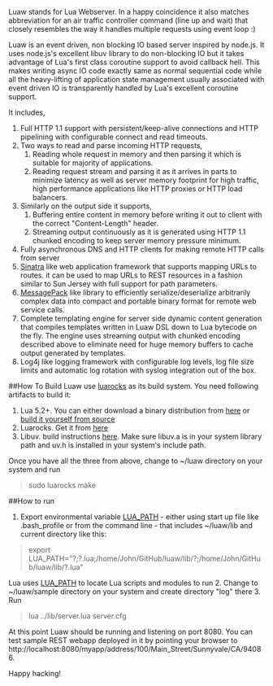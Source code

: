 Luaw stands for Lua Webserver. In a happy coincidence it also matches abbreviation for an air traffic controller command (line up and wait) that closely resembles the way it handles multiple requests using event loop :)

Luaw is an event driven, non blocking IO based server inspired by node.js. It uses
node.js's excellent libuv library to do non-blocking IO but it takes advantage of Lua's first class coroutine support to avoid callback hell. This makes writing async IO code exactly same as normal sequential code while all the heavy-lifting of application state management usually associated with event driven IO is transparently handled by Lua's excellent coroutine support.

It includes,
1. Full HTTP 1.1 support with persistent/keep-alive connections and HTTP pipelining with configurable connect and read timeouts.
2. Two ways to read and parse incoming HTTP requests,
	1. Reading whole request in memory and then parsing it which is suitable for majority of applications.
    2. Reading request stream and parsing it as it arrives in parts to minimize latency as well as server memory footprint for high traffic, high performance applications like HTTP proxies or HTTP load balancers. 
3. Similarly on the output side it supports,
	1. Buffering entire content in memory before writing it out to client with the correct "Content-Length" header.
    2. Streaming output continuously as it is generated using HTTP 1.1 chunked encoding to keep server memory pressure minimum.
4. Fully asynchronous DNS and HTTP clients for making remote HTTP calls from server
5. [Sinatra](http://www.sinatrarb.com/) like web application framework that supports mapping URLs to routes. it can be used to map URLs to REST resources in a fashion similar to Sun Jersey with full support for path parameters.
6. [MessagePack](http://msgpack.org/) like library to efficiently serialize/deserialize arbitrarily complex data into compact and portable binary format for remote web service calls.
7. Complete templating engine for server side dynamic content generation that compiles templates written in Luaw DSL down to Lua bytecode on the fly. The engine uses streaming output with chunked encoding described above to eliminate need for huge memory buffers to cache output generated by templates. 
8. Log4j like logging framework with configurable log levels, log file size limits and automatic log rotation with syslog integration out of the box.


##How To Build
Luaw use [luarocks](http://www.luarocks.org) as its build system. You need following artifacts to build it:
1. Lua 5.2+. You can either download a binary distribution from [here](http://luadist.org/) or [build it yourself from source](http://www.lua.org/download.html)
2. Luarocks. Get it from [here](http://www.luarocks.org/en/Download)
3. Libuv. build instructions [here](https://github.com/joyent/libuv#build-instructions). Make sure libuv.a is in your system library path and uv.h is installed in your system's include path.

Once you have all the three from above, change to ~/luaw directory on your system and run
> sudo luarocks make

##How to run
1. Export environmental variable [LUA_PATH](http://www.lua.org/pil/8.1.html) - either using start up file like .bash_profile or from the command line - that includes ~/luaw/lib and current directory like this:
> export LUA_PATH="?;?.lua;/home/John/GitHub/luaw/lib/?;/home/John/GitHub/luaw/lib/?.lua"

Lua uses [LUA_PATH](http://www.lua.org/pil/8.1.html) to locate Lua scripts and modules to run
2. Change to ~/luaw/sample directory on your system and create directory "log" there 
3. Run
> lua ../lib/server.lua server.cfg

At this point Luaw should be running and listening on port 8080. You can test sample REST webapp deployed in it by pointing your browser to http://localhost:8080/myapp/address/100/Main_Street/Sunnyvale/CA/94086.

Happy hacking!











